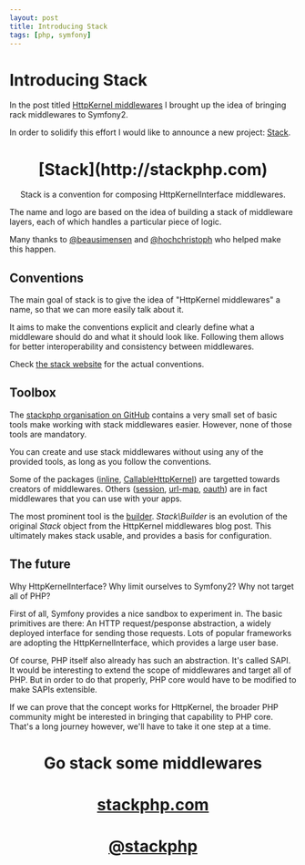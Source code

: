 ```yaml
---
layout: post
title: Introducing Stack
tags: [php, symfony]
---
```


<link rel="stylesheet" type="text/css" href="/css/stack.css">

# Introducing Stack

In the post titled [HttpKernel
middlewares](/2013/02/02/http-kernel-middlewares.html) I brought up the idea of
bringing rack middlewares to Symfony2.

In order to solidify this effort I would like to announce a new project:
[Stack](http://stackphp.com).

<center>
    <h1 class="stack-logo">[Stack](http://stackphp.com)</h1>
    <p class="lead">Stack is a convention for composing HttpKernelInterface middlewares.</p>
</center>

The name and logo are based on the idea of building a stack of middleware
layers, each of which handles a particular piece of logic.

Many thanks to [@beausimensen](https://twitter.com/beausimensen) and
[@hochchristoph](https://twitter.com/hochchristoph) who helped make this
happen.

## Conventions

The main goal of stack is to give the idea of "HttpKernel middlewares" a name,
so that we can more easily talk about it.

It aims to make the conventions explicit and clearly define what a middleware
should do and what it should look like. Following them allows for better
interoperability and consistency between middlewares.

Check [the stack website](http://stackphp.com) for the actual conventions.

## Toolbox

The [stackphp organisation on GitHub](https://github.com/stackphp) contains a
very small set of basic tools make working with stack middlewares easier.
However, none of those tools are mandatory.

You can create and use stack middlewares without using any of the provided
tools, as long as you follow the conventions.

Some of the packages ([inline](https://github.com/stackphp/inline),
[CallableHttpKernel](https://github.com/stackphp/CallableHttpKernel)) are
targetted towards creators of middlewares. Others
([session](https://github.com/stackphp/session), [url-map](https://github.com/stackphp/url-map),
[oauth](https://github.com/stackphp/oauth)) are in fact middlewares that you
can use with your apps.

The most prominent tool is the [builder](https://github.com/stackphp/builder).
*Stack\Builder* is an evolution of the original *Stack* object from the
HttpKernel middlewares blog post. This ultimately makes stack usable, and
provides a basis for configuration.

## The future

Why HttpKernelInterface? Why limit ourselves to Symfony2? Why not target all
of PHP?

First of all, Symfony provides a nice sandbox to experiment in. The basic
primitives are there: An HTTP request/pesponse abstraction, a widely deployed
interface for sending those requests. Lots of popular frameworks are adopting
the HttpKernelInterface, which provides a large user base.

Of course, PHP itself also already has such an abstraction. It's called SAPI.
It would be interesting to extend the scope of middlewares and target all of
PHP. But in order to do that properly, PHP core would have to be modified to
make SAPIs extensible.

If we can prove that the concept works for HttpKernel, the broader PHP
community might be interested in bringing that capability to PHP core. That's
a long journey however, we'll have to take it one step at a time.

<h1 style="text-align: center;">Go stack some middlewares</h1>

<h1 style="text-align: center;"><a href="http://stackphp.com">stackphp.com</a></h1>
<h1 style="text-align: center;"><a href="http://twitter.com/stackphp">@stackphp</a></h1>
